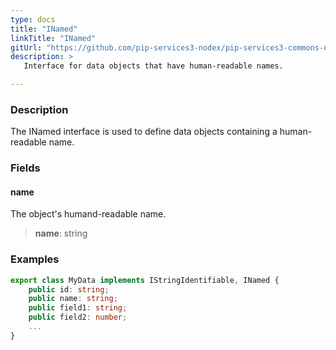 ```yaml
---
type: docs
title: "INamed"
linkTitle: "INamed"
gitUrl: "https://github.com/pip-services3-nodex/pip-services3-commons-nodex"
description: > 
   Interface for data objects that have human-readable names.

---
```


### Description

The INamed interface is used to define data objects containing a human-readable name.

### Fields

<span class="hide-title-link">

#### name
The object's humand-readable name.
> **name**: string

### Examples
```typescript
export class MyData implements IStringIdentifiable, INamed {
    public id: string;
    public name: string;
    public field1: string;
    public field2: number;
    ...
}
```

</span>
